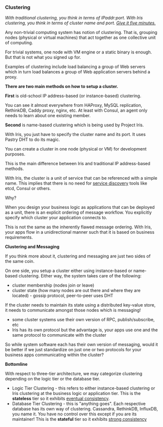 <script>
  (function(i,s,o,g,r,a,m){i['GoogleAnalyticsObject']=r;i[r]=i[r]||function(){
  (i[r].q=i[r].q||[]).push(arguments)},i[r].l=1*new Date();a=s.createElement(o),
  m=s.getElementsByTagName(o)[0];a.async=1;a.src=g;m.parentNode.insertBefore(a,m)
  })(window,document,'script','//www.google-analytics.com/analytics.js','ga');

  ga('create', 'UA-71257746-1', 'auto');
  ga('send', 'pageview');

</script>

### Clustering

*With traditional clustering, you think in terms of IPaddr:port. With Iris clustering, you think in terms of cluster name and port. [Give it five minutes.](https://signalvnoise.com/posts/3124-give-it-five-minutes)*

Any non-trivial computing system has notion of clustering. That is, grouping nodes (physical or virtual machines) that act together as one
collective unit of computing.

For trivial systems, one node with VM engine or a static binary is enough. But that is not what you signed up for.

Examples of clustering include load balancing a group of Web servers which in turn load balances a group of Web application servers behind 
a proxy.

**There are two main methods on how to setup a cluster.**

**First** is old-school IP address-based (or instance-based) clustering.

You can see it almost everywhere from HAProxy, MySQL replication, RethinkDB, Caddy proxy, nginx, etc. At least with Consul, an agent only needs to learn about one existing member.

**Second** is name-based clustering which is being used by Project Iris.

With Iris, you just have to specify the cluster name and its port. It uses Pastry DHT to do its magic.

You can create a cluster in one node (physical or VM) for development purposes.

This is the main difference between Iris and traditional IP address-based methods.

With Iris, the cluster is a unit of service that can be referenced with a simple name. This implies that there is no need for 
[service discovery](http://jasonwilder.com/blog/2014/02/04/service-discovery-in-the-cloud/) tools like etcd, Consul or others.

Why?

When you design your business logic as applications that can be deployed as a unit, there is an explicit ordering of message workflow. You
explicitly specify which cluster your application connects to.

This is not the same as the inherently flawed message ordering. With Iris, your apps flow in a unidirectional manner such that it is based on business requirements.

**Clustering and Messaging**

If you think more about it, clustering and messaging are just two sides of the same coin.

On one side, you setup a cluster either using instance-based or name-based clustering. Either way, the system takes care of the following:

- cluster membership (nodes join or leave)
- cluster state (how many nodes are out there and where they are located) - gossip protocol, peer-to-peer uses DHT

If the cluster needs to maintain its state using a distributed key-value store, it needs to communicate amongst those nodes which is messaging!

- some cluster systems use their own version of RPC, publish/subscribe, etc
- Iris has its own protocol but the advantage is, your apps use one and the same protocol to communicate with the cluster

So while system software each has their own version of messaging, would it be better if we just standardize on just one or two protocols for your business apps communicating within the cluster?

**Bottomline**

With respect to three-tier architecture, we may categorize clustering depending on the logic tier or the database tier.

- Logic Tier Clustering - this refers to either instance-based clustering or Iris clustering at the business logic or application tier. This is the **stateless** tier so it exhibits [eventual consistency](https://en.wikipedia.org/wiki/Consistency_model#Eventual_consistency).
- Database Tier Clustering - this is "anything goes". Each respective database has its own way of clustering. Cassandra, RethinkDB, InfluxDB, you name it. You have no control over this except if you are its maintainer! This is the **stateful** tier so it exhibits [strong consistency](https://en.wikipedia.org/wiki/Strong_consistency)
